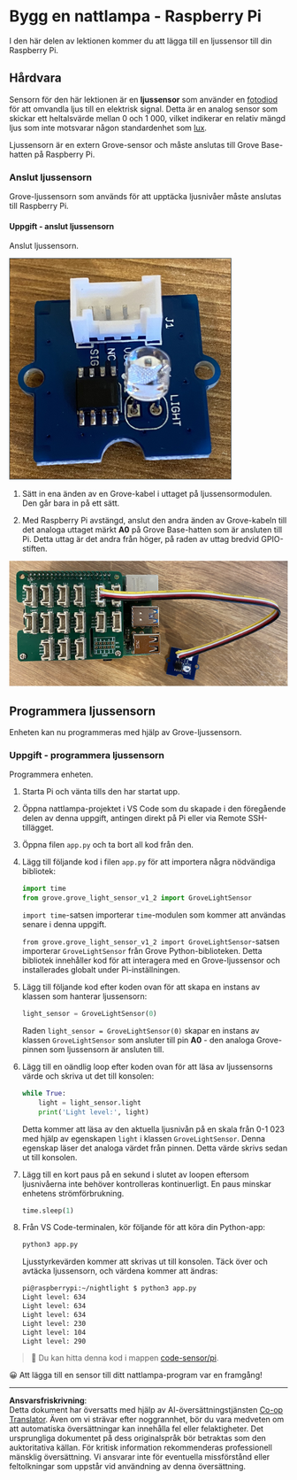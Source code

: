 <!--
CO_OP_TRANSLATOR_METADATA:
{
  "original_hash": "ea733bd0cdf2479e082373f765a08678",
  "translation_date": "2025-08-27T22:08:03+00:00",
  "source_file": "1-getting-started/lessons/3-sensors-and-actuators/pi-sensor.md",
  "language_code": "sv"
}
-->
# Bygg en nattlampa - Raspberry Pi

I den här delen av lektionen kommer du att lägga till en ljussensor till din Raspberry Pi.

## Hårdvara

Sensorn för den här lektionen är en **ljussensor** som använder en [fotodiod](https://wikipedia.org/wiki/Fotodiod) för att omvandla ljus till en elektrisk signal. Detta är en analog sensor som skickar ett heltalsvärde mellan 0 och 1 000, vilket indikerar en relativ mängd ljus som inte motsvarar någon standardenhet som [lux](https://wikipedia.org/wiki/Lux).

Ljussensorn är en extern Grove-sensor och måste anslutas till Grove Base-hatten på Raspberry Pi.

### Anslut ljussensorn

Grove-ljussensorn som används för att upptäcka ljusnivåer måste anslutas till Raspberry Pi.

#### Uppgift - anslut ljussensorn

Anslut ljussensorn.

![En Grove-ljussensor](../../../../../translated_images/grove-light-sensor.b8127b7c434e632d6bcdb57587a14e9ef69a268a22df95d08628f62b8fa5505c.sv.png)

1. Sätt in ena änden av en Grove-kabel i uttaget på ljussensormodulen. Den går bara in på ett sätt.

1. Med Raspberry Pi avstängd, anslut den andra änden av Grove-kabeln till det analoga uttaget märkt **A0** på Grove Base-hatten som är ansluten till Pi. Detta uttag är det andra från höger, på raden av uttag bredvid GPIO-stiften.

![Grove-ljussensorn ansluten till uttag A0](../../../../../translated_images/pi-light-sensor.66cc1e31fa48cd7d5f23400d4b2119aa41508275cb7c778053a7923b4e972d7e.sv.png)

## Programmera ljussensorn

Enheten kan nu programmeras med hjälp av Grove-ljussensorn.

### Uppgift - programmera ljussensorn

Programmera enheten.

1. Starta Pi och vänta tills den har startat upp.

1. Öppna nattlampa-projektet i VS Code som du skapade i den föregående delen av denna uppgift, antingen direkt på Pi eller via Remote SSH-tillägget.

1. Öppna filen `app.py` och ta bort all kod från den.

1. Lägg till följande kod i filen `app.py` för att importera några nödvändiga bibliotek:

    ```python
    import time
    from grove.grove_light_sensor_v1_2 import GroveLightSensor
    ```

    `import time`-satsen importerar `time`-modulen som kommer att användas senare i denna uppgift.

    `from grove.grove_light_sensor_v1_2 import GroveLightSensor`-satsen importerar `GroveLightSensor` från Grove Python-biblioteken. Detta bibliotek innehåller kod för att interagera med en Grove-ljussensor och installerades globalt under Pi-inställningen.

1. Lägg till följande kod efter koden ovan för att skapa en instans av klassen som hanterar ljussensorn:

    ```python
    light_sensor = GroveLightSensor(0)
    ```

    Raden `light_sensor = GroveLightSensor(0)` skapar en instans av klassen `GroveLightSensor` som ansluter till pin **A0** - den analoga Grove-pinnen som ljussensorn är ansluten till.

1. Lägg till en oändlig loop efter koden ovan för att läsa av ljussensorns värde och skriva ut det till konsolen:

    ```python
    while True:
        light = light_sensor.light
        print('Light level:', light)
    ```

    Detta kommer att läsa av den aktuella ljusnivån på en skala från 0-1 023 med hjälp av egenskapen `light` i klassen `GroveLightSensor`. Denna egenskap läser det analoga värdet från pinnen. Detta värde skrivs sedan ut till konsolen.

1. Lägg till en kort paus på en sekund i slutet av loopen eftersom ljusnivåerna inte behöver kontrolleras kontinuerligt. En paus minskar enhetens strömförbrukning.

    ```python
    time.sleep(1)
    ```

1. Från VS Code-terminalen, kör följande för att köra din Python-app:

    ```sh
    python3 app.py
    ```

    Ljusstyrkevärden kommer att skrivas ut till konsolen. Täck över och avtäcka ljussensorn, och värdena kommer att ändras:

    ```output
    pi@raspberrypi:~/nightlight $ python3 app.py 
    Light level: 634
    Light level: 634
    Light level: 634
    Light level: 230
    Light level: 104
    Light level: 290
    ```

> 💁 Du kan hitta denna kod i mappen [code-sensor/pi](../../../../../1-getting-started/lessons/3-sensors-and-actuators/code-sensor/pi).

😀 Att lägga till en sensor till ditt nattlampa-program var en framgång!

---

**Ansvarsfriskrivning**:  
Detta dokument har översatts med hjälp av AI-översättningstjänsten [Co-op Translator](https://github.com/Azure/co-op-translator). Även om vi strävar efter noggrannhet, bör du vara medveten om att automatiska översättningar kan innehålla fel eller felaktigheter. Det ursprungliga dokumentet på dess originalspråk bör betraktas som den auktoritativa källan. För kritisk information rekommenderas professionell mänsklig översättning. Vi ansvarar inte för eventuella missförstånd eller feltolkningar som uppstår vid användning av denna översättning.